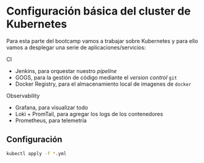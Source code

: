 # Configuración básica del cluster de Kubernetes

Para esta parte del bootcamp vamos a trabajar sobre Kubernetes y para ello vamos a desplegar una serie de aplicaciones/servicios:

CI
- Jenkins, para orquestar nuestro _pipeline_
- GOGS, para la gestión de código mediante el _version control_ `git`
- Docker Registry, para el almacenamiento local de imagenes de `docker`

Observability
- Grafana, para visualizar todo
- Loki + PromTail, para agregar los logs de los contenedores
- Prometheus, para telemetría

## Configuración

```bash
kubectl apply -f *.yml
```
